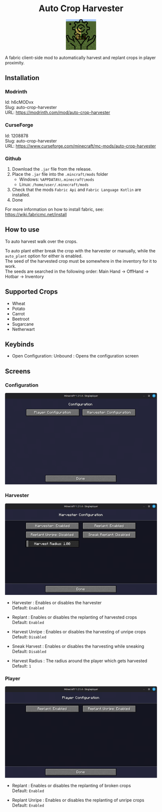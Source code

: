 <div align="center">
  <h1>Auto Crop Harvester</h1>
  <img src="resources/icon.png" width="20%" height="20%" alt="The icon mod. Showing minecraft wheat plant on soil, overlaid with an icon of hands holding a gear with a checkmark.">
</div>

A fabric client-side mod to automatically harvest and replant crops in player proximity.

## Installation

### Modrinth

Id: h6cMODvx\
Slug: auto-crop-harvester\
URL: https://modrinth.com/mod/auto-crop-harvester

### CurseForge

Id: 1208878\
Slug: auto-crop-harvester\
URL: https://www.curseforge.com/minecraft/mc-mods/auto-crop-harvester

### Github

1. Download the `.jar` file from the release.
2. Place the `.jar` file into the `.mincraft/mods` folder
   - Windows: `%APPDATA%\.minecraft\mods`
   - Linux: `/home/user/.minecraft/mods`
3. Check that the mods `Fabric Api` and `Fabric Language Kotlin` are installed.
4. Done

For more information on how to install fabric, see: https://wiki.fabricmc.net/install

## How to use

To auto harvest walk over the crops.

To auto plant either break the crop with the harvester or manually, while the `auto_plant` option for either is enabled.\
The seed of the harvested crop must be somewhere in the inventory for it to work.\
The seeds are searched in the following order: Main Hand -> OffHand -> Hotbar -> Inventory

## Supported Crops

- Wheat
- Potato
- Carrot
- Beetroot
- Sugarcane
- Netherwart

## Keybinds

- Open Configuration: Unbound
  : Opens the configuration screen

## Screens

### Configuration

![Configuration Screen](./resources/configuration-screen.png)

### Harvester

![Harvester Configuration Screen](./resources/harvester-configuration-screen.png)

- Harvester
  : Enables or disables the harvester\
    Default: `Enabled` 

- Replant
  : Enables or disables the replanting of harvested crops\
    Default: `Enabled`

- Harvest Unripe
  : Enables or disables the harvesting of unripe crops\
    Default: `Disabled`

-  Sneak Harvest
  : Enables or disables the harvesting while sneaking\
    Default: `Disabled`

-  Harvest Radius
  : The radius around the player which gets harvested
    Default: `1`

### Player

![Player Configuration Screen](./resources/player-configuration-screen.png)

- Replant
  : Enables or disables the replanting of broken crops\
    Default: `Enabled`

- Replant Unripe
  : Enables or disables the replanting of unripe crops\
    Default: `Enabled`
  